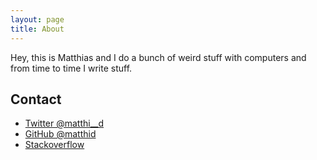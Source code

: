 ```yaml
---
layout: page
title: About
---
```


<p class="message">
  Hey, this is Matthias and I do a bunch of weird stuff with computers and from time to time I write stuff.
</p>

## Contact

* [Twitter @matthi__d](https://twitter.com/matthi__d)
* [GitHub @matthid](https://github.com/matthid)
* [Stackoverflow](https://stackoverflow.com/users/1269722/matthid)

